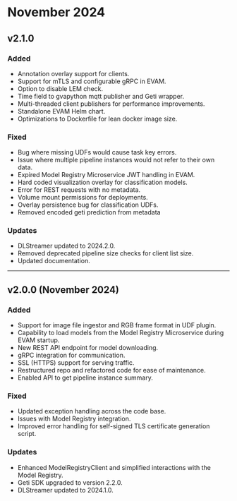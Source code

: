 # November 2024

## v2.1.0 

### Added
- Annotation overlay support for clients.
- Support for mTLS and configurable gRPC in EVAM.
- Option to disable LEM check.
- Time field to gvapython mqtt publisher and Geti wrapper.
- Multi-threaded client publishers for performance improvements.
- Standalone EVAM Helm chart.
- Optimizations to Dockerfile for lean docker image size.

### Fixed
- Bug where missing UDFs would cause task key errors.
- Issue where multiple pipeline instances would not refer to their own data.
- Expired Model Registry Microservice JWT handling in EVAM.
- Hard coded visualization overlay for classification models.
- Error for REST requests with no metadata.
- Volume mount permissions for deployments.
- Overlay persistence bug for classification UDFs.
- Removed encoded geti prediction from metadata

### Updates
- DLStreamer updated to 2024.2.0.
- Removed deprecated pipeline size checks for client list size.
- Updated documentation.

---

## v2.0.0 (November 2024)

### Added
- Support for image file ingestor and RGB frame format in UDF plugin.
- Capability to load models from the Model Registry Microservice during EVAM startup.
- New REST API endpoint for model downloading.
- gRPC integration for communication.
- SSL (HTTPS) support for serving traffic.
- Restructured repo and refactored code for ease of maintenance.
- Enabled API to get pipeline instance summary.

### Fixed
- Updated exception handling across the code base.
- Issues with Model Registry integration.
- Improved error handling for self-signed TLS certificate generation script.

### Updates
- Enhanced ModelRegistryClient and simplified interactions with the Model Registry.
- Geti SDK upgraded to version 2.2.0.
- DLStreamer updated to 2024.1.0.